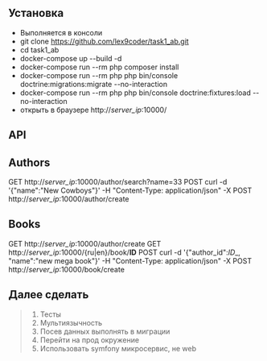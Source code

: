 ## Установка

- Выполняется в консоли
- git clone https://github.com/lex9coder/task1_ab.git
- cd task1_ab
- docker-compose up --build -d
- docker-compose run --rm php composer install
- docker-compose run --rm php php bin/console doctrine:migrations:migrate --no-interaction
- docker-compose run --rm php php bin/console doctrine:fixtures:load --no-interaction
- открыть в браузере http://*_server_ip_*:10000/

## API
## Authors
GET http://*_server_ip_*:10000/author/search?name=33
POST curl -d '{"name":"New Cowboys"}' -H "Content-Type: application/json" -X POST http://*_server_ip_*:10000/author/create

## Books
GET http://*_server_ip_*:10000/author/create
GET http://*_server_ip_*:10000/{ru|en}/book/__ID__
POST curl -d '{"author_id":_ID__, "name":"new mega book"}' -H "Content-Type: application/json" -X POST http://*_server_ip_*:10000/book/create


## Далее сделать
> 1. Тесты
> 2. Мультиязычность
> 3. Посев данных выполнять в миграции
> 4. Перейти на прод окружение
> 5. Использовать symfony микросервис, не web